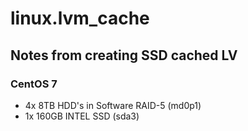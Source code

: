 # linux.lvm_cache
## Notes from creating SSD cached LV
### CentOS 7
- 4x 8TB HDD's in Software RAID-5 (md0p1)
- 1x 160GB INTEL SSD (sda3)
